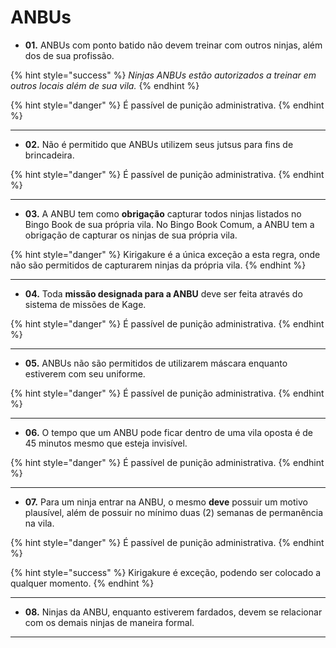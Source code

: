 # ANBUs

* **01.** ANBUs com ponto batido não devem treinar com outros ninjas, além dos de sua profissão.

{% hint style="success" %}
_Ninjas ANBUs estão autorizados a treinar em outros locais além de sua vila._
{% endhint %}

{% hint style="danger" %}
É passível de punição administrativa.
{% endhint %}

***

* **02.** Não é permitido que ANBUs utilizem seus jutsus para fins de brincadeira.

{% hint style="danger" %}
É passível de punição administrativa.
{% endhint %}

***

* **03.** A ANBU tem como **obrigação** capturar todos ninjas listados no Bingo Book de sua própria vila. No Bingo Book Comum, a ANBU tem a obrigação de capturar os ninjas de sua própria vila.

{% hint style="danger" %}
Kirigakure é a única exceção a esta regra, onde não são permitidos de capturarem ninjas da própria vila.
{% endhint %}

***

* **04.** Toda **missão designada para a ANBU** deve ser feita através do sistema de missões de Kage.

{% hint style="danger" %}
É passível de punição administrativa.
{% endhint %}

***

* **05.** ANBUs não são permitidos de utilizarem máscara enquanto estiverem com seu uniforme.

{% hint style="danger" %}
É passível de punição administrativa.
{% endhint %}

***

* **06.** O tempo que um ANBU pode ficar dentro de uma vila oposta é de 45 minutos mesmo que esteja invisível.

{% hint style="danger" %}
É passível de punição administrativa.
{% endhint %}

***

* **07.** Para um ninja entrar na ANBU, o mesmo **deve** possuir um motivo plausível, além de possuir no mínimo duas (2) semanas de permanência na vila.

{% hint style="danger" %}
É passível de punição administrativa.
{% endhint %}

{% hint style="success" %}
Kirigakure é exceção, podendo ser colocado a qualquer momento.
{% endhint %}

***

* **08.** Ninjas da ANBU, enquanto estiverem fardados, devem se relacionar com os demais ninjas de maneira formal.

***
